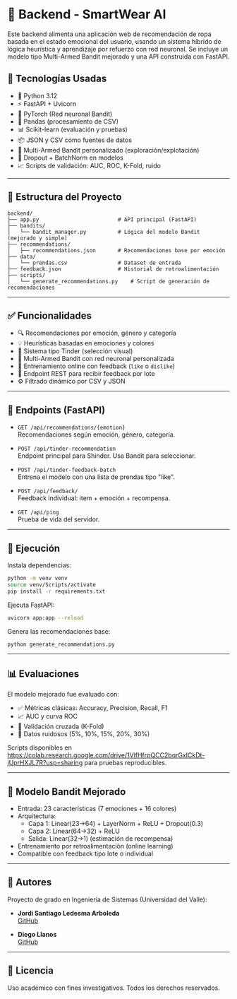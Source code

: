 
# 🧠 Backend - SmartWear AI

Este backend alimenta una aplicación web de recomendación de ropa basada en el estado emocional del usuario, usando un sistema híbrido de lógica heurística y aprendizaje por refuerzo con red neuronal. Se incluye un modelo tipo Multi-Armed Bandit mejorado y una API construida con FastAPI.

## 🚀 Tecnologías Usadas

- 🐍 Python 3.12
- ⚡ FastAPI + Uvicorn
- 🤖 PyTorch (Red neuronal Bandit)
- 🧪 Pandas (procesamiento de CSV)
- 📊 Scikit-learn (evaluación y pruebas)
- 📦 JSON y CSV como fuentes de datos
- 🧠 Multi-Armed Bandit personalizado (exploración/explotación)
- 🧠 Dropout + BatchNorm en modelos
- 📈 Scripts de validación: AUC, ROC, K-Fold, ruido

---

## 📁 Estructura del Proyecto

```
backend/
├── app.py                         # API principal (FastAPI)
├── bandits/
│   └── bandit_manager.py          # Lógica del modelo Bandit (mejorado y simple)
├── recommendations/
│   ├── recommendations.json       # Recomendaciones base por emoción
├── data/
│   └── prendas.csv                # Dataset de entrada
├── feedback.json                  # Historial de retroalimentación
├── scripts/
│   └── generate_recommendations.py    # Script de generación de recomendaciones
```

---

## ✅ Funcionalidades

- 🔍 Recomendaciones por emoción, género y categoría
- 💡 Heurísticas basadas en emociones y colores
- 🎯 Sistema tipo Tinder (selección visual)
- 🧠 Multi-Armed Bandit con red neuronal personalizada
- 🔁 Entrenamiento online con feedback (`like` o `dislike`)
- 📩 Endpoint REST para recibir feedback por lote
- ⚙️ Filtrado dinámico por CSV y JSON

---

## 📡 Endpoints (FastAPI)

- `GET /api/recommendations/{emotion}`  
  Recomendaciones según emoción, género, categoría.

- `POST /api/tinder-recommendation`  
  Endpoint principal para Shinder. Usa Bandit para seleccionar.

- `POST /api/tinder-feedback-batch`  
  Entrena el modelo con una lista de prendas tipo "like".

- `POST /api/feedback/`  
  Feedback individual: item + emoción + recompensa.

- `GET /api/ping`  
  Prueba de vida del servidor.

---

## 🔧 Ejecución

Instala dependencias:

```bash
python -m venv venv
source venv/Scripts/activate
pip install -r requirements.txt
```

Ejecuta FastAPI:

```bash
uvicorn app:app --reload
```

Genera las recomendaciones base:

```bash
python generate_recommendations.py
```

---

## 📊 Evaluaciones

El modelo mejorado fue evaluado con:

- ✅ Métricas clásicas: Accuracy, Precision, Recall, F1
- 📈 AUC y curva ROC
- 🔄 Validación cruzada (K-Fold)
- 🔀 Datos ruidosos (5%, 10%, 15%, 20%, 30%)

Scripts disponibles en https://colab.research.google.com/drive/1VlfHfrpQCC2bqrGxICkDt-jUprHXJL7R?usp=sharing para pruebas reproducibles.

---

## 🧠 Modelo Bandit Mejorado

- Entrada: 23 características (7 emociones + 16 colores)
- Arquitectura:
  - Capa 1: Linear(23→64) + LayerNorm + ReLU + Dropout(0.3)
  - Capa 2: Linear(64→32) + ReLU
  - Salida: Linear(32→1) (estimación de recompensa)
- Entrenamiento por retroalimentación (online learning)
- Compatible con feedback tipo lote o individual

---

## 👤 Autores

Proyecto de grado en Ingeniería de Sistemas (Universidad del Valle):

- **Jordi Santiago Ledesma Arboleda**  
  [GitHub](https://github.com/GeordiCode/SmartWear-AI-backend)

- **Diego Llanos**  
  [GitHub](https://github.com/Dife2703/ProyectoGradoRopa)

---

## 📜 Licencia

Uso académico con fines investigativos. Todos los derechos reservados.
